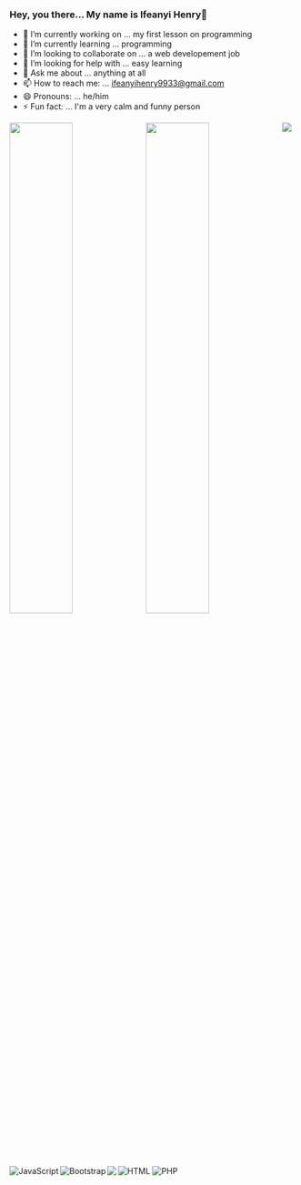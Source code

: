 ### Hey, you there... My name is Ifeanyi Henry👋


- 🔭 I’m currently working on ... my first lesson on programming
- 🌱 I’m currently learning ... programming
- 👯 I’m looking to collaborate on ... a web developement job
- 🤔 I’m looking for help with ... easy learning
- 💬 Ask me about ... anything at all
- 📫 How to reach me: ... ifeanyihenry9933@gmail.com
- 😄 Pronouns: ... he/him
- ⚡ Fun fact: ... I'm a very calm and funny person


<img align="left" width="47%" src="https://github-readme-stats.vercel.app/api?username=RaWGolD50&show_icons=true&theme=radical"/>
<img align="left" width="47%" src="https://github-readme-stats.vercel.app/api/top-langs/?username=RaWGolD50&layout=compact"/>


<img align ="left" src="https://img.shields.io/badge/css3-%231572B6.svg?style=for-the-badge&logo=css3&logoColor=white"/>  
<img align ="left" alt="JavaScript" src="https://img.shields.io/badge/javascript-%23323330.svg?style=for-the-badge&logo=javascript&logoColor=%23F7DF1E"/>
<img alt="HTML" src="https://img.shields.io/badge/html5-%23E34F26.svg?style=for-the-badge&logo=html5&logoColor=white"/>

<img alt="PHP" src="https://img.shields.io/badge/php-%23777BB4.svg?style=for-the-badge&logo=php&logoColor=white">  

<img alt="Bootstrap" align="left" src="https://img.shields.io/badge/bootstrap-%23563D7C.svg?style=for-the-badge&logo=bootstrap&logoColor=white"/>

<img align ="left" src="https://img.shields.io/badge/laravel-%23FF2D20.svg?style=for-the-badge&logo=laravel&logoColor=white"/>
